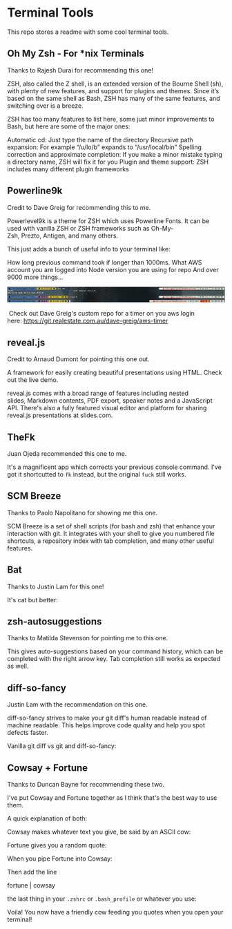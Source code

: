 # Terminal Tools

This repo stores a readme with some cool terminal tools.

## Oh My Zsh - For *nix Terminals

Thanks to Rajesh Durai‌ for recommending this one!

ZSH, also called the Z shell, is an extended version of the Bourne Shell (sh), with plenty of new features, and support for plugins and themes. Since it’s based on the same shell as Bash, ZSH has many of the same features, and switching over is a breeze.

ZSH has too many features to list here, some just minor improvements to Bash, but here are some of the major ones:

Automatic cd: Just type the name of the directory
Recursive path expansion: For example “/u/lo/b” expands to “/usr/local/bin”
Spelling correction and approximate completion: If you make a minor mistake typing a directory name, ZSH will fix it for you
Plugin and theme support: ZSH includes many different plugin frameworks

## Powerline9k

Credit to Dave Greig‌ for recommending this to me.

Powerlevel9k is a theme for ZSH which uses Powerline Fonts. It can be used with vanilla ZSH or ZSH frameworks such as Oh-My-Zsh, Prezto, Antigen, and many others.

This just adds a bunch of useful info to your terminal like:

How long previous command took if longer than 1000ms.
What AWS account you are logged into
Node version you are using for repo
And over 9000 more things...

![Powerline9k](powerline9k.png)

 Check out Dave Greig‌'s custom repo for a timer on you aws login  here: https://git.realestate.com.au/dave-greig/aws-timer

## reveal.js

Credit to Arnaud Dumont‌ for pointing this one out.

A framework for easily creating beautiful presentations using HTML. Check out the live demo.

reveal.js comes with a broad range of features including nested slides, Markdown contents, PDF export, speaker notes and a JavaScript API. There's also a fully featured visual editor and platform for sharing reveal.js presentations at slides.com.

## TheFk

Juan Ojeda‌ recommended this one to me.

It's a magnificent app which corrects your previous console command. I've got it shortcutted to `fk` instead, but the original `fuck` still works.

## SCM Breeze

Thanks to Paolo Napolitano‌ for showing me this one.

SCM Breeze is a set of shell scripts (for bash and zsh) that enhance your interaction with git. It integrates with your shell to give you numbered file shortcuts, a repository index with tab completion, and many other useful features.

## Bat

Thanks to Justin Lam‌ for this one!

It's cat but better:

## zsh-autosuggestions

Thanks to Matilda Stevenson‌ for pointing me to this one.

This gives auto-suggestions based on your command history, which can be completed with the right arrow key. Tab completion still works as expected as well.

## diff-so-fancy

Justin Lam‌ with the recommendation on this one.

diff-so-fancy strives to make your git diff's human readable instead of machine readable. This helps improve code quality and help you spot defects faster.

Vanilla git diff vs git and diff-so-fancy:

## Cowsay + Fortune

Thanks to Duncan Bayne‌ for recommending these two.

I've put Cowsay and Fortune together as I think that's the best way to use them.

A quick explanation of both:

Cowsay makes whatever text you give, be said by an ASCII cow:

Fortune gives you a random quote:

When you pipe Fortune into Cowsay:

Then add the line

fortune | cowsay

the last thing in your `.zshrc` or `.bash_profile` or whatever you use:

Voila! You now have a friendly cow feeding you quotes when you open your terminal!
